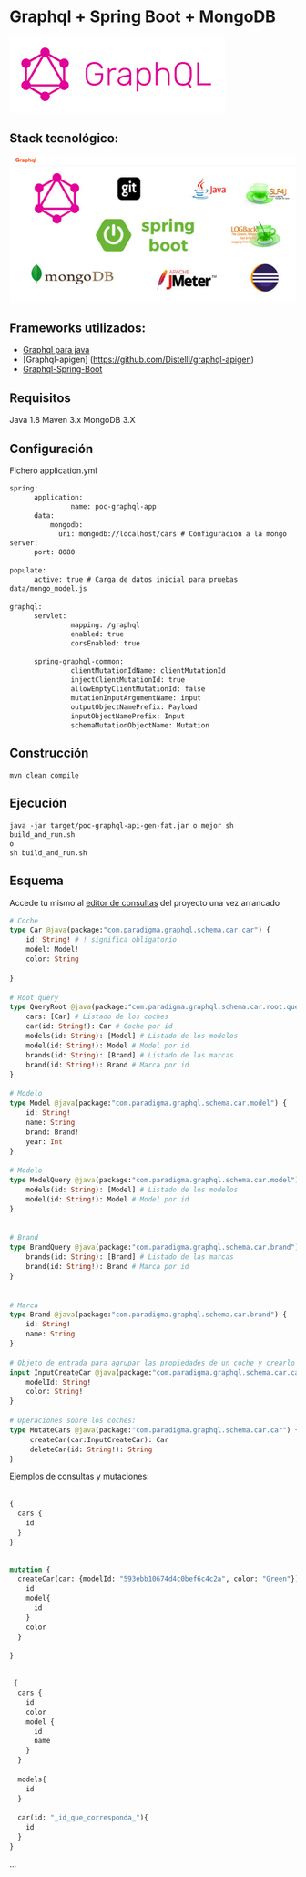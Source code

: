 # Graphql + Spring Boot + MongoDB 

![Graphql](doc/image/graphql.png)


## Stack tecnológico:


![Stack](doc/image/stack.jpg)


## Frameworks utilizados:

- [Graphql para java](https://github.com/graphql-java/graphql-java)
- [Graphql-apigen] (https://github.com/Distelli/graphql-apigen) 
- [Graphql-Spring-Boot](https://github.com/graphql-java/graphql-spring-boot)


## Requisitos

Java 1.8
Maven 3.x
MongoDB 3.X


## Configuración

Fichero application.yml 

```
spring:
      application:
               name: poc-graphql-app
      data:
          mongodb:
            uri: mongodb://localhost/cars # Configuracion a la mongo
server:
      port: 8080

populate:
      active: true # Carga de datos inicial para pruebas data/mongo_model.js
      
graphql:
      servlet:
               mapping: /graphql
               enabled: true
               corsEnabled: true

      spring-graphql-common:
               clientMutationIdName: clientMutationId
               injectClientMutationId: true
               allowEmptyClientMutationId: false
               mutationInputArgumentName: input
               outputObjectNamePrefix: Payload
               inputObjectNamePrefix: Input
               schemaMutationObjectName: Mutation      
```








## Construcción

```
mvn clean compile
```

## Ejecución

```
java -jar target/poc-graphql-api-gen-fat.jar o mejor sh build_and_run.sh
o
sh build_and_run.sh
```





## Esquema

Accede tu mismo al [editor de consultas](http://localhost:8080/) del proyecto una vez arrancado


```graphql
# Coche
type Car @java(package:"com.paradigma.graphql.schema.car.car") {
    id: String! # ! significa obligatorio
    model: Model!
    color: String
    
}

# Root query
type QueryRoot @java(package:"com.paradigma.graphql.schema.car.root.query") {
    cars: [Car] # Listado de los coches
    car(id: String!): Car # Coche por id 
    models(id: String): [Model] # Listado de los modelos
    model(id: String!): Model # Model por id 
    brands(id: String): [Brand] # Listado de las marcas
    brand(id: String!): Brand # Marca por id 
}

# Modelo
type Model @java(package:"com.paradigma.graphql.schema.car.model") {
    id: String!
    name: String
    brand: Brand!
    year: Int
}

# Modelo
type ModelQuery @java(package:"com.paradigma.graphql.schema.car.model") {
    models(id: String): [Model] # Listado de los modelos
    model(id: String!): Model # Model por id 
}


# Brand
type BrandQuery @java(package:"com.paradigma.graphql.schema.car.brand") {
    brands(id: String): [Brand] # Listado de las marcas
    brand(id: String!): Brand # Marca por id 
}


# Marca
type Brand @java(package:"com.paradigma.graphql.schema.car.brand") {
    id: String!
    name: String
}

# Objeto de entrada para agrupar las propiedades de un coche y crearlo
input InputCreateCar @java(package:"com.paradigma.graphql.schema.car.car.create") {
    modelId: String!
    color: String!
}

# Operaciones sobre los coches:
type MutateCars @java(package:"com.paradigma.graphql.schema.car.car") {
     createCar(car:InputCreateCar): Car
     deleteCar(id: String!): String
}


```

Ejemplos de consultas y mutaciones:

```graphql

{
  cars {
    id
  }
}

```

```graphql

mutation {
  createCar(car: {modelId: "593ebb10674d4c0bef6c4c2a", color: "Green"}) {
    id
    model{
      id
    }
    color
  }
 
}

```



```graphql

 {
  cars {
    id
    color
    model {
      id
      name
    }
  }
 
  models{
    id
  }
  
  car(id: "_id_que_corresponda_"){
    id
  }
}

```

...







